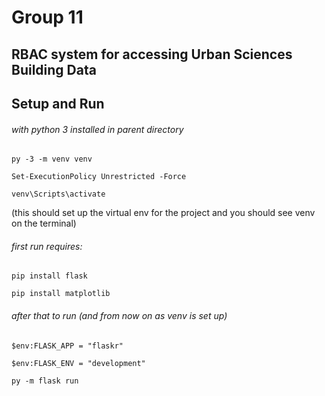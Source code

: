 
# Group 11 

## RBAC system for accessing Urban Sciences Building Data  

## Setup and Run
###### with python 3 installed in parent directory 

```
py -3 -m venv venv

Set-ExecutionPolicy Unrestricted -Force

venv\Scripts\activate
```

(this should set up the virtual env for the project and you should see venv on the terminal)


###### first run requires:

```
pip install flask

pip install matplotlib
```

###### after that to run (and from now on as venv is set up)

```
$env:FLASK_APP = "flaskr"

$env:FLASK_ENV = "development"

py -m flask run
```

